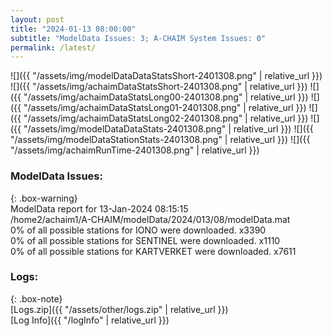 ```yaml
---
layout: post
title: "2024-01-13 08:00:00"
subtitle: "ModelData Issues: 3; A-CHAIM System Issues: 0"
permalink: /latest/
---
```


![]({{ "/assets/img/modelDataDataStatsShort-2401308.png" | relative_url }})
![]({{ "/assets/img/achaimDataStatsShort-2401308.png" | relative_url }})
![]({{ "/assets/img/achaimDataStatsLong00-2401308.png" | relative_url }})
![]({{ "/assets/img/achaimDataStatsLong01-2401308.png" | relative_url }})
![]({{ "/assets/img/achaimDataStatsLong02-2401308.png" | relative_url }})
![]({{ "/assets/img/modelDataDataStats-2401308.png" | relative_url }})
![]({{ "/assets/img/modelDataStationStats-2401308.png" | relative_url }})
![]({{ "/assets/img/achaimRunTime-2401308.png" | relative_url }})


### ModelData Issues:  
  
{: .box-warning}  
 ModelData report for 13-Jan-2024 08:15:15   
 /home2/achaim1/A-CHAIM/modelData/2024/013/08/modelData.mat   
 0% of all possible stations for IONO were downloaded. x3390   
 0% of all possible stations for SENTINEL were downloaded. x1110   
 0% of all possible stations for KARTVERKET were downloaded. x7611   
  


### Logs:  
  
{: .box-note}  
[Logs.zip]({{ "/assets/other/logs.zip" | relative_url }})  
[Log Info]({{ "/logInfo" | relative_url }})  
